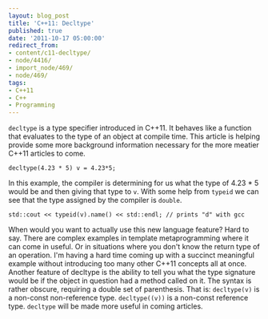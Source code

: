 ```yaml
---
layout: blog_post
title: 'C++11: Decltype'
published: true
date: '2011-10-17 05:00:00'
redirect_from:
- content/c11-decltype/
- node/4416/
- import_node/469/
- node/469/
tags:
- C++11
- C++
- Programming
---
```


`decltype` is a type specifier introduced in C++11. It behaves like a function that evaluates to the type of an object at compile time. This article is helping provide some more background information necessary for the more meatier C++11 articles to come.

    decltype(4.23 * 5) v = 4.23*5;

In this example, the compiler is determining for us what the type of 4.23 \* 5 would be and then giving that type to `v`. With some help from `typeid` we can see that the type assigned by the compiler is `double`.

    std::cout << typeid(v).name() << std::endl; // prints "d" with gcc

When would you want to actually use this new language feature? Hard to say. There are complex examples in template metaprogramming where it can come in useful. Or in situations where you don't know the return type of an operation. I'm having a hard time coming up with a succinct meaningful example without introducing too many other C++11 concepts all at once. Another feature of decltype is the ability to tell you what the type signature would be if the object in question had a method called on it. The syntax is rather obscure, requiring a double set of parenthesis. That is: `decltype(v)` is a non-const non-reference type. `decltype((v))` is a non-const reference type. `decltype` will be made more useful in coming articles.
